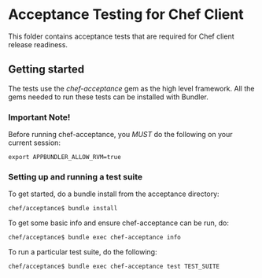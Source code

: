 # Acceptance Testing for Chef Client
This folder contains acceptance tests that are required for Chef client
release readiness.

## Getting started
The tests use the _chef-acceptance_ gem as the high level framework.
All the gems needed to run these tests can be installed with Bundler.

### Important Note!
Before running chef-acceptance, you *MUST* do the following on your current session:

```
export APPBUNDLER_ALLOW_RVM=true
```

### Setting up and running a test suite
To get started, do a bundle install from the acceptance directory:
```shell
chef/acceptance$ bundle install
```

To get some basic info and ensure chef-acceptance can be run, do:
```shell
chef/acceptance$ bundle exec chef-acceptance info
```

To run a particular test suite, do the following:
```shell
chef/acceptance$ bundle exec chef-acceptance test TEST_SUITE
```
